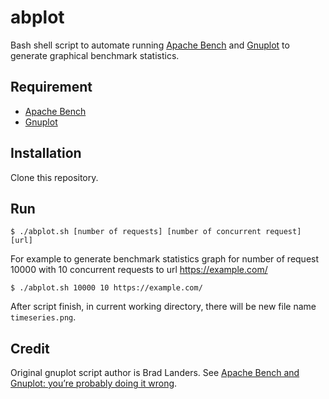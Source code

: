 # abplot
Bash shell script to automate running [Apache Bench](https://httpd.apache.org/docs/2.4/programs/ab.html) and [Gnuplot](http://www.gnuplot.info/) to generate graphical benchmark statistics.

## Requirement

- [Apache Bench](https://httpd.apache.org/docs/2.4/programs/ab.html)
- [Gnuplot](http://www.gnuplot.info/)

## Installation

Clone this repository.

## Run

    $ ./abplot.sh [number of requests] [number of concurrent request] [url]

For example to generate benchmark statistics graph for number of request 10000
with 10 concurrent requests to url https://example.com/

    $ ./abplot.sh 10000 10 https://example.com/

After script finish, in current working directory, there will be new file name
`timeseries.png`.

## Credit

Original gnuplot script author is Brad Landers. See
[Apache Bench and Gnuplot: you’re probably doing it wrong](http://www.bradlanders.com/2013/04/15/apache-bench-and-gnuplot-youre-probably-doing-it-wrong/).

